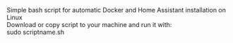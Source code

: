 Simple bash script for automatic Docker and Home Assistant installation on Linux\
Download or copy script to your machine and run it with:\
sudo scriptname.sh
